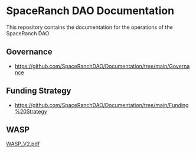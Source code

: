 # SpaceRanch DAO Documentation

This repository contains the documentation for the operations of the SpaceRanch DAO

## Governance
- https://github.com/SpaceRanchDAO/Documentation/tree/main/Governance

## Funding Strategy
- https://github.com/SpaceRanchDAO/Documentation/tree/main/Funding%20Strategy
## WASP

[WASP_V2.pdf](https://github.com/SpaceRanchDAO/Documentation/files/10209491/WASP_V2.pdf)
